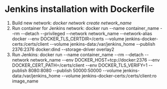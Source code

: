 # Jenkins installation with Dockerfile

1. Build new network:
*docker network create network_name*
2. Run container for Jenkins network:
docker run --name container_name --rm --detach --privileged --network network_name --network-alias docker --env DOCKER_TLS_CERTDIR=/certs --volume jenkins-docker-certs:/certs/client --volume jenkins-data:/var/jenkins_home --publish 2376:2376 docker:dind --storage-driver overlay2
3. Run Jenkins:
docker run --name container_name --rm --detach --network network_name --env DOCKER_HOST=tcp://docker:2376 --env DOCKER_CERT_PATH=/certs/client --env DOCKER_TLS_VERIFY=1 --publish 8080:8080 --publish 50000:50000 --volume jenkins-data:/var/jenkins_home --volume jenkins-docker-certs:/certs/client:ro image_name



 
